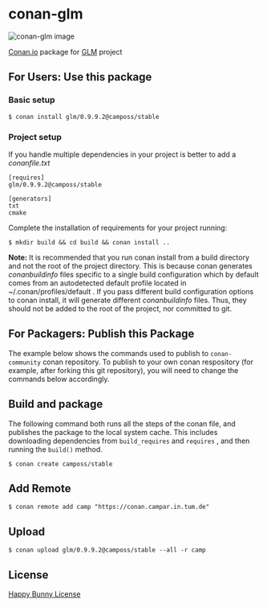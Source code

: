 # conan-glm

![conan-glm image](/images/conan-glm.png)


[Conan.io](https://conan.io) package for [GLM](https://github.com/g-truc/glm) project

## For Users: Use this package

### Basic setup

    $ conan install glm/0.9.9.2@camposs/stable

### Project setup

If you handle multiple dependencies in your project is better to add a *conanfile.txt*

    [requires]
    glm/0.9.9.2@camposs/stable

    [generators]
    txt
    cmake

Complete the installation of requirements for your project running:

    $ mkdir build && cd build && conan install ..

**Note:** It is recommended that you run conan install from a build directory and not the root of the project directory.  This is because conan generates *conanbuildinfo* files specific to a single build configuration which by default comes from an autodetected default profile located in ~/.conan/profiles/default .  If you pass different build configuration options to conan install, it will generate different *conanbuildinfo* files.  Thus, they should not be added to the root of the project, nor committed to git.

## For Packagers: Publish this Package

The example below shows the commands used to publish to `conan-community` conan repository. To publish to your own conan respository (for example, after forking this git repository), you will need to change the commands below accordingly.

## Build and package

The following command both runs all the steps of the conan file, and publishes the package to the local system cache.  This includes downloading dependencies from `build_requires` and `requires` , and then running the `build()` method.

    $ conan create camposs/stable

## Add Remote

    $ conan remote add camp "https://conan.campar.in.tum.de"

## Upload

    $ conan upload glm/0.9.9.2@camposs/stable --all -r camp

## License

[Happy Bunny License](LICENSE)
